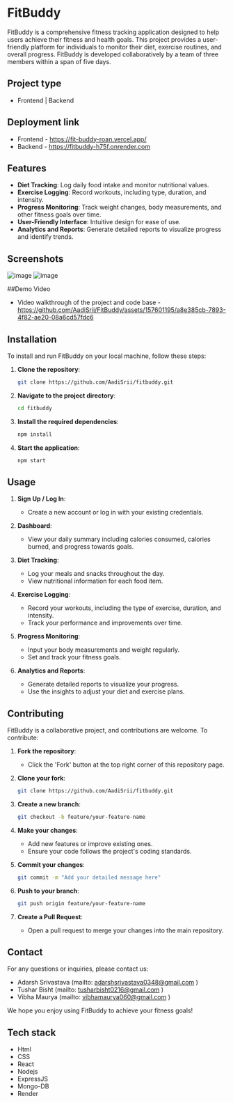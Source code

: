 # FitBuddy

FitBuddy is a comprehensive fitness tracking application designed to help users achieve their fitness and health goals. This project provides a user-friendly platform for individuals to monitor their diet, exercise routines, and overall progress. FitBuddy is developed collaboratively by a team of three members within a span of five days.

## Project type 
- Frontend | Backend

## Deployment link
- Frontend - https://fit-buddy-roan.vercel.app/
- Backend - https://fitbuddy-h75f.onrender.com


## Features

- **Diet Tracking**: Log daily food intake and monitor nutritional values.
- **Exercise Logging**: Record workouts, including type, duration, and intensity.
- **Progress Monitoring**: Track weight changes, body measurements, and other fitness goals over time.
- **User-Friendly Interface**: Intuitive design for ease of use.
- **Analytics and Reports**: Generate detailed reports to visualize progress and identify trends.

## Screenshots
![image](https://github.com/AadiSrii/FitBuddy/assets/157601195/f04161a0-ecb0-465e-aa49-9f29a171eb29)
![image](https://github.com/AadiSrii/FitBuddy/assets/157601195/95b383ca-aef5-48ca-b826-aaada983ad3e)





##Demo Video
- Video walkthrough of the project and code base -
   https://github.com/AadiSrii/FitBuddy/assets/157601195/a8e385cb-7893-4f82-ae20-08a6cd57fdc6




## Installation

To install and run FitBuddy on your local machine, follow these steps:

1. **Clone the repository**:
    ```bash
    git clone https://github.com/AadiSrii/fitbuddy.git
    ```

2. **Navigate to the project directory**:
    ```bash
    cd fitbuddy
    ```

3. **Install the required dependencies**:
    ```bash
    npm install
    ```

4. **Start the application**:
    ```bash
    npm start
    ```

## Usage

1. **Sign Up / Log In**:
    - Create a new account or log in with your existing credentials.
  
2. **Dashboard**:
    - View your daily summary including calories consumed, calories burned, and progress towards goals.
  
3. **Diet Tracking**:
    - Log your meals and snacks throughout the day.
    - View nutritional information for each food item.

4. **Exercise Logging**:
    - Record your workouts, including the type of exercise, duration, and intensity.
    - Track your performance and improvements over time.

5. **Progress Monitoring**:
    - Input your body measurements and weight regularly.
    - Set and track your fitness goals.

6. **Analytics and Reports**:
    - Generate detailed reports to visualize your progress.
    - Use the insights to adjust your diet and exercise plans.

## Contributing

FitBuddy is a collaborative project, and contributions are welcome. To contribute:

1. **Fork the repository**:
    - Click the 'Fork' button at the top right corner of this repository page.

2. **Clone your fork**:
    ```bash
    git clone https://github.com/AadiSrii/fitbuddy.git
    ```

3. **Create a new branch**:
    ```bash
    git checkout -b feature/your-feature-name
    ```

4. **Make your changes**:
    - Add new features or improve existing ones.
    - Ensure your code follows the project's coding standards.

5. **Commit your changes**:
    ```bash
    git commit -m "Add your detailed message here"
    ```

6. **Push to your branch**:
    ```bash
    git push origin feature/your-feature-name
    ```

7. **Create a Pull Request**:
    - Open a pull request to merge your changes into the main repository.




## Contact

For any questions or inquiries, please contact us:

- Adarsh Srivastava (mailto: adarshsrivastava0348@gmail.com )
- Tushar Bisht (mailto: tusharbisht0216@gmail.com )
- Vibha Maurya (mailto: vibhamaurya060@gmail.com )

We hope you enjoy using FitBuddy to achieve your fitness goals!

## Tech stack
- Html
- CSS
- React
- Nodejs
- ExpressJS
- Mongo-DB
- Render

